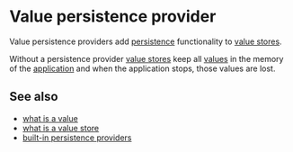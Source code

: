 # Value persistence provider

Value persistence providers add [persistence](def://) functionality to [value stores](def://).

Without a persistence provider [value stores](def://) keep all [values](def://) in
the memory of the [application](def://) and when the application stops, those values
are lost.

## See also

- [what is a value](guide://)
- [what is a value store](guide://)
- [built-in persistence providers](guide://)
